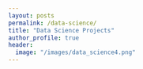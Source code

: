 ```yaml
---
layout: posts
permalink: /data-science/
title: "Data Science Projects"
author_profile: true
header:
  image: "/images/data_science4.png"
---
```



